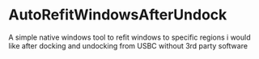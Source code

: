 # AutoRefitWindowsAfterUndock
A simple native windows tool to refit windows to specific regions i would like after docking and undocking from USBC without 3rd party software
